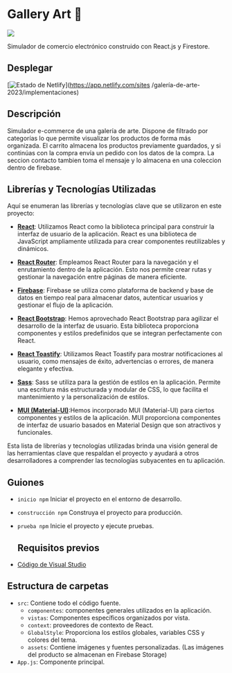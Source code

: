 # Gallery Art 🎨

[![](https://img.shields.io/badge/README-Español-red)](./README.es.md)

Simulador de comercio electrónico construido con React.js y Firestore.

## Desplegar

[![Estado de Netlify](https://api.netlify.com/api/v1/badges/99d4e21e-4b9c-4997-9381-2eadabce2270/deploy-status)](https://app.netlify.com/sites /galería-de-arte-2023/implementaciones)

## Descripción

Simulador e-commerce de una galería de arte. Dispone de filtrado por categorías lo que permite visualizar los productos de forma más organizada. El carrito almacena los productos previamente guardados, y si continúas con la compra envía un pedido con los datos de la compra. La seccion contacto tambien toma el mensaje y lo almacena en una coleccion dentro de firebase.

## Librerías y Tecnologías Utilizadas

Aquí se enumeran las librerías y tecnologías clave que se utilizaron en este proyecto:

- **[React](https://es.reactjs.org/)**: Utilizamos React como la biblioteca principal para construir la interfaz de usuario de la aplicación. React es una biblioteca de JavaScript ampliamente utilizada para crear componentes reutilizables y dinámicos.

- **[React Router](https://reactrouter.com/)**: Empleamos React Router para la navegación y el enrutamiento dentro de la aplicación. Esto nos permite crear rutas y gestionar la navegación entre páginas de manera eficiente.

- **[Firebase](https://firebase.google.com/)**: Firebase se utiliza como plataforma de backend y base de datos en tiempo real para almacenar datos, autenticar usuarios y gestionar el flujo de la aplicación.

- **[React Bootstrap](https://react-bootstrap.github.io/)**: Hemos aprovechado React Bootstrap para agilizar el desarrollo de la interfaz de usuario. Esta biblioteca proporciona componentes y estilos predefinidos que se integran perfectamente con React.

- **[React Toastify](https://fkhadra.github.io/react-toastify/)**: Utilizamos React Toastify para mostrar notificaciones al usuario, como mensajes de éxito, advertencias o errores, de manera elegante y efectiva.

- **[Sass](https://sass-lang.com/)**: Sass se utiliza para la gestión de estilos en la aplicación. Permite una escritura más estructurada y modular de CSS, lo que facilita el mantenimiento y la personalización de estilos.

- **[MUI (Material-UI)](https://mui.com/)**:Hemos incorporado MUI (Material-UI) para ciertos componentes y estilos de la aplicación. MUI proporciona componentes de interfaz de usuario basados en Material Design que son atractivos y funcionales.

Esta lista de librerías y tecnologías utilizadas brinda una visión general de las herramientas clave que respaldan el proyecto y ayudará a otros desarrolladores a comprender las tecnologías subyacentes en tu aplicación.

## Guiones

- `inicio npm`
  Iniciar el proyecto en el entorno de desarrollo.
- `construcción npm`
  Construya el proyecto para producción.
- `prueba npm`
  Inicie el proyecto y ejecute pruebas.

  ## Requisitos previos

- [Código de Visual Studio](https://code.visualstudio.com/)

## Estructura de carpetas

- `src`: Contiene todo el código fuente.
  - `componentes`: componentes generales utilizados en la aplicación.
  - `vistas`: Componentes específicos organizados por vista.
  - `context`: proveedores de contexto de React.
  - `GlobalStyle`: Proporciona los estilos globales, variables CSS y colores del tema.
  - `assets`: Contiene imágenes y fuentes personalizadas. (Las imágenes del producto se almacenan en Firebase Storage)
- `App.js`: Componente principal.
